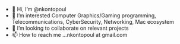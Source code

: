 - 👋 Hi, I’m @nkontopoul
- 👀 I’m interested Computer Graphics/Gaming programming, Telecommunications, CyberSecurity, Networking, Mac ecosystem
- 💞️ I’m looking to collaborate on relevant projects
- 📫 How to reach me ...nkontopoul at gmail.com

<!---
nkontopoul/nkontopoul is a ✨ special ✨ repository because its `README.md` (this file) appears on your GitHub profile.
You can click the Preview link to take a look at your changes.
--->
